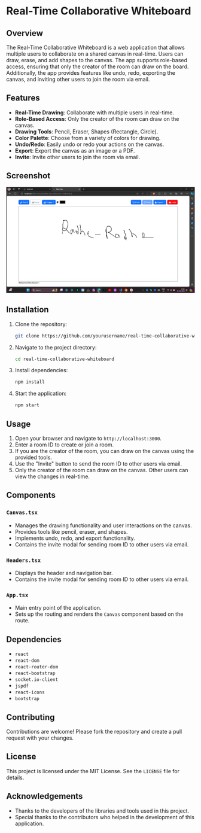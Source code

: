 # Real-Time Collaborative Whiteboard

## Overview
The Real-Time Collaborative Whiteboard is a web application that allows multiple users to collaborate on a shared canvas in real-time. Users can draw, erase, and add shapes to the canvas. The app supports role-based access, ensuring that only the creator of the room can draw on the board. Additionally, the app provides features like undo, redo, exporting the canvas, and inviting other users to join the room via email.

## Features
- **Real-Time Drawing**: Collaborate with multiple users in real-time.
- **Role-Based Access**: Only the creator of the room can draw on the canvas.
- **Drawing Tools**: Pencil, Eraser, Shapes (Rectangle, Circle).
- **Color Palette**: Choose from a variety of colors for drawing.
- **Undo/Redo**: Easily undo or redo your actions on the canvas.
- **Export**: Export the canvas as an image or a PDF.
- **Invite**: Invite other users to join the room via email.

## Screenshot
![Screenshot](https://github.com/B2Kumar03/project2Image/blob/main/Screenshot%202024-08-01%20210007.png?raw=true)

## Installation

1. Clone the repository:
    ```sh
    git clone https://github.com/yourusername/real-time-collaborative-whiteboard.git
    ```

2. Navigate to the project directory:
    ```sh
    cd real-time-collaborative-whiteboard
    ```

3. Install dependencies:
    ```sh
    npm install
    ```

4. Start the application:
    ```s
    npm start
    ```

## Usage

1. Open your browser and navigate to `http://localhost:3000`.
2. Enter a room ID to create or join a room.
3. If you are the creator of the room, you can draw on the canvas using the provided tools.
4. Use the "Invite" button to send the room ID to other users via email.
5. Only the creator of the room can draw on the canvas. Other users can view the changes in real-time.

## Components

### `Canvas.tsx`
- Manages the drawing functionality and user interactions on the canvas.
- Provides tools like pencil, eraser, and shapes.
- Implements undo, redo, and export functionality.
- Contains the invite modal for sending room ID to other users via email.

### `Headers.tsx`
- Displays the header and navigation bar.
- Contains the invite modal for sending room ID to other users via email.

### `App.tsx`
- Main entry point of the application.
- Sets up the routing and renders the `Canvas` component based on the route.

## Dependencies
- `react`
- `react-dom`
- `react-router-dom`
- `react-bootstrap`
- `socket.io-client`
- `jspdf`
- `react-icons`
- `bootstrap`

## Contributing
Contributions are welcome! Please fork the repository and create a pull request with your changes.

## License
This project is licensed under the MIT License. See the `LICENSE` file for details.

## Acknowledgements
- Thanks to the developers of the libraries and tools used in this project.
- Special thanks to the contributors who helped in the development of this application.
